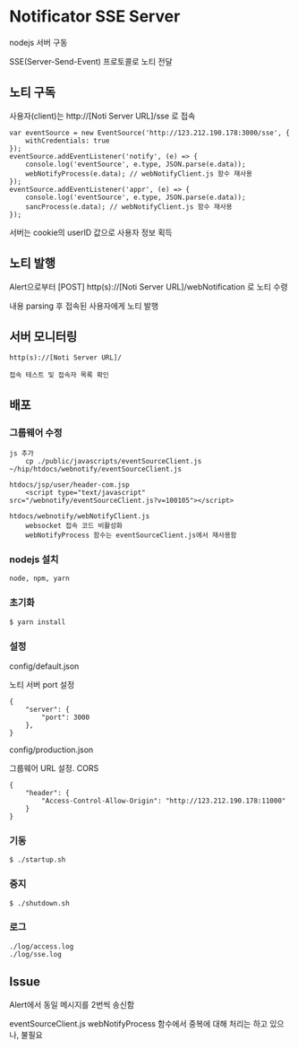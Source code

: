 # Notificator SSE Server

nodejs 서버 구동

SSE(Server-Send-Event) 프로토콜로 노티 전달

## 노티 구독

사용자(client)는 http://[Noti Server URL]/sse 로 접속

    var eventSource = new EventSource('http://123.212.190.178:3000/sse', {
        withCredentials: true
    });
    eventSource.addEventListener('notify', (e) => {
        console.log('eventSource', e.type, JSON.parse(e.data));
        webNotifyProcess(e.data); // webNotifyClient.js 함수 재사용
    });
    eventSource.addEventListener('appr', (e) => {
        console.log('eventSource', e.type, JSON.parse(e.data));
        sancProcess(e.data); // webNotifyClient.js 함수 재사용
    });

서버는 cookie의 userID 값으로 사용자 정보 획득

## 노티 발행

Alert으로부터 [POST] http(s)://[Noti Server URL]/webNotification 로 노티 수령

내용 parsing 후 접속된 사용자에게 노티 발행

## 서버 모니터링

    http(s)://[Noti Server URL]/

    접속 테스트 및 접속자 목록 확인

## 배포

### 그룹웨어 수정

    js 추가
        cp ./public/javascripts/eventSourceClient.js ~/hip/htdocs/webnotify/eventSourceClient.js

    htdocs/jsp/user/header-com.jsp
    	<script type="text/javascript" src="/webnotify/eventSourceClient.js?v=100105"></script>

    htdocs/webnotify/webNotifyClient.js
        websocket 접속 코드 비활성화
        webNotifyProcess 함수는 eventSourceClient.js에서 재사용함

### nodejs 설치

    node, npm, yarn

### 초기화

    $ yarn install

### 설정

config/default.json

노티 서버 port 설정

    {
        "server": {
            "port": 3000
        },
    }

config/production.json

그룹웨어 URL 설정. CORS

    {
        "header": {
            "Access-Control-Allow-Origin": "http://123.212.190.178:11000"
        }
    }

### 기동

    $ ./startup.sh

### 중지

    $ ./shutdown.sh

### 로그

    ./log/access.log
    ./log/sse.log

## Issue

Alert에서 동일 메시지를 2번씩 송신함

eventSourceClient.js webNotifyProcess 함수에서 중복에 대해 처리는 하고 있으나, 불필요
